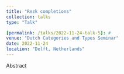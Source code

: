 ```yaml
---
title: "Rezk completions"
collection: talks
type: "Talk"

[permalink: /talks/2022-11-24-talk-5]: #
venue: "Dutch Categories and Types Seminar"
date: 2022-11-24
location: "Delft, Netherlands"
---
```


Abstract